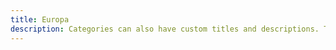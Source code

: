 ```yaml
---
title: Europa
description: Categories can also have custom titles and descriptions. The description of the Animals category lives in `content/categories/europa/_index.md`.
---
```

